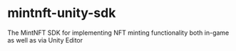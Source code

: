# mintnft-unity-sdk
The MintNFT SDK for implementing NFT minting functionality both in-game as well as via Unity Editor
